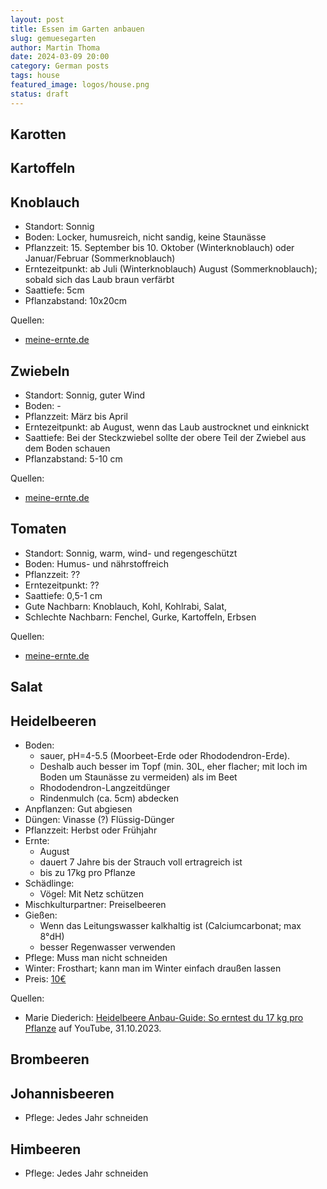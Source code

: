 ```yaml
---
layout: post
title: Essen im Garten anbauen
slug: gemuesegarten
author: Martin Thoma
date: 2024-03-09 20:00
category: German posts
tags: house
featured_image: logos/house.png
status: draft
---
```


## Karotten

## Kartoffeln

## Knoblauch

* Standort: Sonnig
* Boden: Locker, humusreich, nicht sandig, keine Staunässe
* Pflanzzeit: 15. September bis 10. Oktober (Winterknoblauch) oder Januar/Februar (Sommerknoblauch)
* Erntezeitpunkt: ab Juli (Winterknoblauch) August (Sommerknoblauch);
  sobald sich das Laub braun verfärbt
* Saattiefe: 5cm
* Pflanzabstand: 10x20cm

Quellen:

* [meine-ernte.de](https://www.meine-ernte.de/pflanzen-a-z/gemuese/knoblauch/)

## Zwiebeln

* Standort: Sonnig, guter Wind
* Boden: -
* Pflanzzeit: März bis April
* Erntezeitpunkt: ab August, wenn das Laub austrocknet und einknickt
* Saattiefe: Bei der Steckzwiebel sollte der obere Teil der Zwiebel aus dem Boden schauen
* Pflanzabstand: 5-10 cm

Quellen:

* [meine-ernte.de](https://www.meine-ernte.de/pflanzen-a-z/gemuese/zwiebel/)

## Tomaten

* Standort: Sonnig, warm, wind- und regengeschützt
* Boden: Humus- und nährstoffreich
* Pflanzzeit: ??
* Erntezeitpunkt: ??
* Saattiefe: 0,5-1 cm
* Gute Nachbarn: Knoblauch, Kohl, Kohlrabi, Salat,
* Schlechte Nachbarn: Fenchel, Gurke, Kartoffeln, Erbsen

Quellen:

* [meine-ernte.de](https://www.meine-ernte.de/pflanzen-a-z/gemuese/tomate/)

## Salat


## Heidelbeeren

* Boden:
    * sauer, pH=4-5.5 (Moorbeet-Erde oder Rhododendron-Erde).
    * Deshalb auch besser im Topf (min. 30L, eher flacher; mit loch im Boden um Staunässe zu vermeiden) als im Beet
    * Rhododendron-Langzeitdünger
    * Rindenmulch (ca. 5cm) abdecken
* Anpflanzen: Gut abgiesen
* Düngen: Vinasse (?) Flüssig-Dünger
* Pflanzzeit: Herbst oder Frühjahr
* Ernte:
    * August
    * dauert 7 Jahre bis der Strauch voll ertragreich ist
    * bis zu 17kg pro Pflanze
* Schädlinge:
    * Vögel: Mit Netz schützen
* Mischkulturpartner: Preiselbeeren
* Gießen:
    * Wenn das Leitungswasser kalkhaltig ist (Calciumcarbonat; max 8°dH)
    * besser Regenwasser verwenden
* Pflege: Muss man nicht schneiden
* Winter: Frosthart; kann man im Winter einfach draußen lassen
* Preis: [10€](https://www.globus-baumarkt.de/p/obststrauch-heidelbeere-2-l-container-0684801513/)

Quellen:

* Marie Diederich: [Heidelbeere Anbau-Guide: So erntest du 17 kg pro Pflanze](https://www.youtube.com/watch?v=KetHJTLnrEk&t=6s) auf YouTube, 31.10.2023.

## Brombeeren


## Johannisbeeren

* Pflege: Jedes Jahr schneiden

## Himbeeren

* Pflege: Jedes Jahr schneiden
